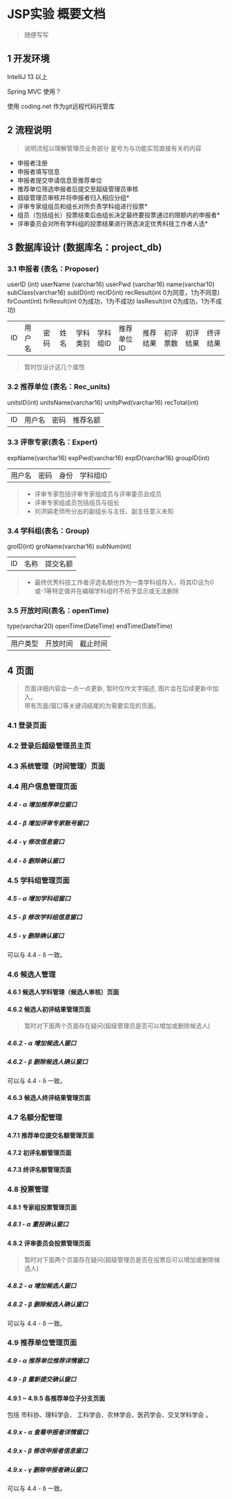 # JSP实验 概要文档

> 随便写写


## 1 开发环境

IntelliJ 13 以上

Spring MVC 使用？

使用 coding.net 作为git远程代码托管库

## 2 流程说明

> 说明流程以理解管理员业务部分 星号为与功能实现直接有关的内容

* 申报者注册
* 申报者填写信息
* 申报者提交申请信息至推荐单位
* 推荐单位筛选申报者后提交至超级管理员审核
* 超级管理员审核并将申报者归入相应分组*
* 评审专家组组员和组长对所负责学科组进行投票*
* 组员（包括组长）投票结束后由组长决定最终要投票通过的限额内的申报者*
* 评审委员会对所有学科组的投票结果进行筛选决定优秀科技工作者人选*

## 3 数据库设计 (数据库名：project_db)

### 3.1 申报者 (表名：Proposer)

<table>
    <tr>
        <td>ID</td>  userID (int)
        <td>用户名</td> userName (varchar16)
        <td>密码</td>   userPwd (varchar16)
        <td>姓名</td>   name(varchar10)
        <td>学科类别</td>  subClass(varchar16)
        <td>学科组ID</td>  subID(int)
        <td>推荐单位ID</td>  recID(int)
        <td>推荐结果</td>    recResult(int 0为同意，1为不同意)
        <td>初评票数</td>    firCount(int)
        <td>初评结果</td>    firResult(int 0为成功，1为不成功)
        <td>终评结果</td>    lasResult(int 0为成功，1为不成功)
    </tr>
</table>

> 暂时仅设计这几个属性

### 3.2 推荐单位 (表名：Rec_units)

<table>
    <tr>
        <td>ID</td>  unitsID(int)
        <td>用户名</td>  unitsName(varchar16)
        <td>密码</td>   unitsPwd(varchar16)
        <td>推荐名额</td> recTotal(int)
    </tr>
</table>

### 3.3 评审专家(表名：Expert)

<table>
    <tr>
        <td>用户名</td>  expName(varchar16)
        <td>密码</td>   expPwd(varchar16)
        <td>身份</td>  expID(varchar16)
        <td>学科组ID</td>  groupID(int)
    </tr>
</table>

> * 评审专家包括评审专家组成员与评审委员会成员
> * 评审专家组成员包括组员与组长
> * 刘洪娟老师所分出的副组长与主任、副主任意义未知

### 3.4 学科组(表名：Group)

<table>
    <tr>
        <td>ID</td> groID(int)
        <td>名称</td> groName(varchar16)
        <td>提交名额</td> subNum(int)
    </tr>
</table>

> * 最终优秀科技工作者评选名额也作为一类学科组存入，将其ID设为0或-1等特定值并在编辑学科组时不给予显示或无法删除

### 3.5 开放时间(表名：openTime)

<table>
    <tr>
        <td>用户类型</td> type(varchar20)
        <td>开放时间</td> openTime(DateTime)
        <td>截止时间</td> endTime(DateTime)
    </tr>
</table>

## 4 页面

> 页面详细内容会一点一点更新, 暂时仅作文字描述, 图片会在后续更新中加入。  
> 带有页面/窗口等关键词结尾的为需要实现的页面。

### 4.1 登录页面

### 4.2 登录后超级管理员主页

### 4.3 系统管理（时间管理）页面

### 4.4 用户信息管理页面

##### 4.4 - α 增加推荐单位窗口

##### 4.4 - β 增加评审专家账号窗口

##### 4.4 - γ 修改信息窗口

##### 4.4 - δ 删除确认窗口

### 4.5 学科组管理页面

##### 4.5 - α 增加学科组窗口

##### 4.5 - β 修改学科组信息窗口

##### 4.5 - γ 删除确认窗口

可以与 4.4 - δ 一致。

### 4.6 候选人管理

#### 4.6.1 候选人学科管理（候选人审核）页面

#### 4.6.2 候选人初评结果管理页面

> 暂时对下面两个页面存在疑问(超级管理员是否可以增加或删除候选人)

##### 4.6.2 - α 增加候选人窗口

##### 4.6.2 - β 删除候选人确认窗口

可以与 4.4 - δ 一致。

#### 4.6.3 候选人终评结果管理页面

### 4.7 名额分配管理

#### 4.7.1 推荐单位提交名额管理页面

#### 4.7.2 初评名额管理页面

#### 4.7.3 终评名额管理页面

### 4.8 投票管理

#### 4.8.1 专家组投票管理页面

##### 4.8.1 - α 重投确认窗口

#### 4.8.2 评审委员会投票管理页面

> 暂时对下面两个页面存在疑问(超级管理员是否在投票后可以增加或删除候选人)

##### 4.8.2 - α 增加候选人窗口

##### 4.8.2 - β 删除候选人确认窗口

可以与 4.4 - δ 一致。

### 4.9 推荐单位管理页面

##### 4.9 - α 推荐单位推荐详情窗口

##### 4.9 - β 重新提交确认窗口

#### 4.9.1 ~ 4.9.5 各推荐单位子分支页面

包括 市科协、理科学会、 工科学会、农林学会、医药学会、交叉学科学会 。

##### 4.9.x - α 查看申报者详情窗口

##### 4.9.x - β 修改申报者信息窗口

##### 4.9.x - γ 删除申报者确认窗口

可以与 4.4 - δ 一致。

